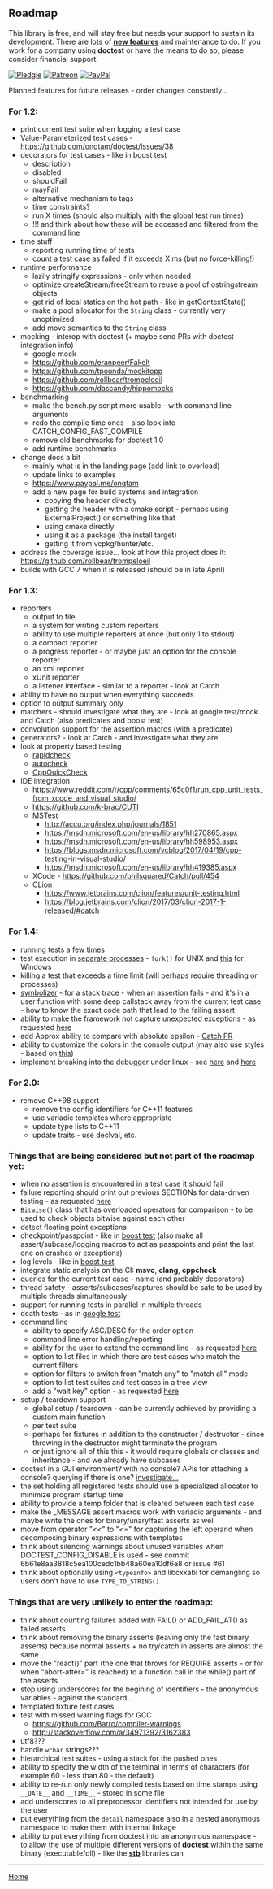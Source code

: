 ## Roadmap

This library is free, and will stay free but needs your support to sustain its development. There are lots of [**new features**](roadmap.md) and maintenance to do. If you work for a company using **doctest** or have the means to do so, please consider financial support.

[![Pledgie](https://pledgie.com/campaigns/31280.png)](https://pledgie.com/campaigns/31280)
[![Patreon](https://cloud.githubusercontent.com/assets/8225057/5990484/70413560-a9ab-11e4-8942-1a63607c0b00.png)](http://www.patreon.com/onqtam)
[![PayPal](https://www.paypalobjects.com/en_US/i/btn/btn_donate_LG.gif)](https://www.paypal.com/cgi-bin/webscr?cmd=_s-xclick&hosted_button_id=3K423Q6TK48BN)

Planned features for future releases - order changes constantly...

### For 1.2:

- print current test suite when logging a test case
- Value-Parameterized test cases - https://github.com/onqtam/doctest/issues/38
- decorators for test cases - like in boost test
    - description
    - disabled
    - shouldFail
    - mayFail
    - alternative mechanism to tags
    - time constraints?
    - run X times (should also multiply with the global test run times)
    - !!! and think about how these will be accessed and filtered from the command line
- time stuff
    - reporting running time of tests
    - count a test case as failed if it exceeds X ms (but no force-killing!)
- runtime performance
    - lazily stringify expressions - only when needed
    - optimize createStream/freeStream to reuse a pool of ostringstream objects
    - get rid of local statics on the hot path - like in getContextState()
    - make a pool allocator for the ```String``` class - currently very unoptimized
    - add move semantics to the ```String``` class
- mocking - interop with doctest (+ maybe send PRs with doctest integration info)
    - google mock
    - https://github.com/eranpeer/FakeIt
    - https://github.com/tpounds/mockitopp
    - https://github.com/rollbear/trompeloeil
    - https://github.com/dascandy/hippomocks
- benchmarking
    - make the bench.py script more usable - with command line arguments
    - redo the compile time ones - also look into CATCH_CONFIG_FAST_COMPILE
    - remove old benchmarks for doctest 1.0
    - add runtime benchmarks
- change docs a bit
    - mainly what is in the landing page (add link to overload)
    - update links to examples
    - https://www.paypal.me/onqtam
    - add a new page for build systems and integration
        - copying the header directly
        - getting the header with a cmake script - perhaps using ExternalProject() or something like that
        - using cmake directly
        - using it as a package (the install target)
        - getting it from vcpkg/hunter/etc.
- address the coverage issue... look at how this project does it: https://github.com/rollbear/trompeloeil
- builds with GCC 7 when it is released (should be in late April)

### For 1.3:

- reporters
    - output to file
    - a system for writing custom reporters
    - ability to use multiple reporters at once (but only 1 to stdout)
    - a compact reporter
    - a progress reporter - or maybe just an option for the console reporter
    - an xml reporter
    - xUnit reporter
    - a listener interface - similar to a reporter - look at Catch
- ability to have no output when everything succeeds
- option to output summary only
- matchers - should investigate what they are - look at google test/mock and Catch (also predicates and boost test)
- convolution support for the assertion macros (with a predicate)
- generators? - look at Catch - and investigate what they are
- look at property based testing
    - [rapidcheck](https://github.com/emil-e/rapidcheck)
    - [autocheck](https://github.com/thejohnfreeman/autocheck)
    - [CppQuickCheck](https://github.com/grogers0/CppQuickCheck)
- IDE integration
    - https://www.reddit.com/r/cpp/comments/65c0f1/run_cpp_unit_tests_from_xcode_and_visual_studio/
    - https://github.com/k-brac/CUTI
    - MSTest
        - http://accu.org/index.php/journals/1851
        - https://msdn.microsoft.com/en-us/library/hh270865.aspx
        - https://msdn.microsoft.com/en-us/library/hh598953.aspx
        - https://blogs.msdn.microsoft.com/vcblog/2017/04/19/cpp-testing-in-visual-studio/
        - https://msdn.microsoft.com/en-us/library/hh419385.aspx
    - XCode - https://github.com/philsquared/Catch/pull/454
    - CLion
        - https://www.jetbrains.com/clion/features/unit-testing.html
        - https://blog.jetbrains.com/clion/2017/03/clion-2017-1-released/#catch

### For 1.4:

- running tests a [few times](https://github.com/google/googletest/blob/master/googletest/docs/AdvancedGuide.md#repeating-the-tests)
- test execution in [separate processes](https://github.com/philsquared/Catch/issues/853) - ```fork()``` for UNIX and [this](https://github.com/nemequ/munit/issues/2) for Windows
- killing a test that exceeds a time limit (will perhaps require threading or processes)
- [symbolizer](https://github.com/facebook/folly/tree/master/folly/experimental/symbolizer) - for a stack trace - when an assertion fails - and it's in a user function with some deep callstack away from the current test case - how to know the exact code path that lead to the failing assert
- ability to make the framework not capture unexpected exceptions - as requested [here](https://github.com/onqtam/doctest/issues/12#issuecomment-235334585)
- add Approx ability to compare with absolute epsilon - [Catch PR](https://github.com/philsquared/Catch/pull/538)
- ability to customize the colors in the console output (may also use styles - based on [this](https://github.com/agauniyal/rang))
- implement breaking into the debugger under linux - see [here](https://github.com/philsquared/Catch/pull/585) and [here](https://github.com/scottt/debugbreak)

### For 2.0:

- remove C++98 support
    - remove the config identifiers for C++11 features
    - use variadic templates where appropriate
    - update type lists to C++11
    - update traits - use declval, etc.

### Things that are being considered but not part of the roadmap yet:

- when no assertion is encountered in a test case it should fail
- failure reporting should print out previous SECTIONs for data-driven testing - as requested [here](https://github.com/philsquared/Catch/issues/734)
- ```Bitwise()``` class that has overloaded operators for comparison - to be used to check objects bitwise against each other
- detect floating point exceptions
- checkpoint/passpoint - like in [boost test](http://www.boost.org/doc/libs/1_63_0/libs/test/doc/html/boost_test/test_output/test_tools_support_for_logging/checkpoints.html) (also make all assert/subcase/logging macros to act as passpoints and print the last one on crashes or exceptions)
- log levels - like in [boost test](http://www.boost.org/doc/libs/1_63_0/libs/test/doc/html/boost_test/utf_reference/rt_param_reference/log_level.html)
- integrate static analysis on the CI: **msvc**, **clang**, **cppcheck**
- queries for the current test case - name (and probably decorators)
- thread safety - asserts/subcases/captures should be safe to be used by multiple threads simultaneously
- support for running tests in parallel in multiple threads
- death tests - as in [google test](https://github.com/google/googletest/blob/master/googletest/docs/AdvancedGuide.md#death-tests)
- command line
    - ability to specify ASC/DESC for the order option
    - command line error handling/reporting
    - ability for the user to extend the command line - as requested [here](https://github.com/philsquared/Catch/issues/622)
    - option to list files in which there are test cases who match the current filters
    - option for filters to switch from "match any" to "match all" mode
    - option to list test suites and test cases in a tree view
    - add a "wait key" option - as requested [here](https://github.com/philsquared/Catch/issues/477#issuecomment-256417686)
- setup / teardown support
    - global setup / teardown - can be currently achieved by providing a custom main function
    - per test suite
    - perhaps for fixtures in addition to the constructor / destructor - since throwing in the destructor might terminate the program
    - or just ignore all of this this - it would require globals or classes and inheritance - and we already have subcases
- doctest in a GUI environment? with no console? APIs for attaching a console? querying if there is one? [investigate...](https://github.com/philsquared/Catch/blob/master/docs/configuration.md#stdout)
- the set holding all registered tests should use a specialized allocator to minimize program startup time
- ability to provide a temp folder that is cleared between each test case
- make the _MESSAGE assert macros work with variadic arguments - and maybe write the ones for binary/unary/fast asserts as well
- move from operator "<<" to "<=" for capturing the left operand when decomposing binary expressions with templates
- think about silencing warnings about unused variables when DOCTEST_CONFIG_DISABLE is used - see commit 6b61e8aa3818c5ea100cedc1bb48a60ea10df6e8 or issue #61
- think about optionally using ```<typeinfo>``` and libcxxabi for demangling so users don't have to use ```TYPE_TO_STRING()```

### Things that are very unlikely to enter the roadmap:

- think about counting failures added with FAIL() or ADD_FAIL_AT() as failed asserts
- think about removing the binary asserts (leaving only the fast binary asserts) because normal asserts + no try/catch in asserts are almost the same
- move the "react()" part (the one that throws for REQUIRE asserts - or for when "abort-after=<int>" is reached) to a function call in the while() part of the asserts
- stop using underscores for the begining of identifiers - the anonymous variables - against the standard...
- templated fixture test cases
- test with missed warning flags for GCC
    - https://github.com/Barro/compiler-warnings
    - http://stackoverflow.com/a/34971392/3162383
- utf8???
- handle ```wchar``` strings???
- hierarchical test suites - using a stack for the pushed ones
- ability to specify the width of the terminal in terms of characters (for example 60 - less than 80 - the default)
- ability to re-run only newly compiled tests based on time stamps using ```__DATE__``` and ```__TIME__``` - stored in some file
- add underscores to all preprocessor identifiers not intended for use by the user
- put everything from the ```detail``` namespace also in a nested anonymous namespace to make them with internal linkage
- ability to put everything from doctest into an anonymous namespace - to allow the use of multiple different versions of **doctest** within the same binary (executable/dll) - like the [**stb**](https://github.com/nothings/stb) libraries can

---------------

[Home](readme.md#reference)
